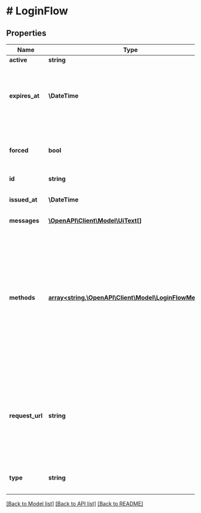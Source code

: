 # # LoginFlow

## Properties

Name | Type | Description | Notes
------------ | ------------- | ------------- | -------------
**active** | **string** | and so on. | [optional]
**expires_at** | **\DateTime** | ExpiresAt is the time (UTC) when the flow expires. If the user still wishes to log in, a new flow has to be initiated. |
**forced** | **bool** | Forced stores whether this login flow should enforce re-authentication. | [optional]
**id** | **string** |  |
**issued_at** | **\DateTime** | IssuedAt is the time (UTC) when the flow started. |
**messages** | [**\OpenAPI\Client\Model\UiText[]**](UiText.md) |  | [optional]
**methods** | [**array<string,\OpenAPI\Client\Model\LoginFlowMethod>**](LoginFlowMethod.md) | List of login methods  This is the list of available login methods with their required form fields, such as &#x60;identifier&#x60; and &#x60;password&#x60; for the password login method. This will also contain error messages such as \&quot;password can not be empty\&quot;. |
**request_url** | **string** | RequestURL is the initial URL that was requested from Ory Kratos. It can be used to forward information contained in the URL&#39;s path or query for example. |
**type** | **string** | The flow type can either be &#x60;api&#x60; or &#x60;browser&#x60;. | [optional]

[[Back to Model list]](../../README.md#models) [[Back to API list]](../../README.md#endpoints) [[Back to README]](../../README.md)
